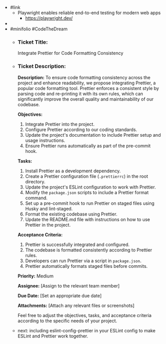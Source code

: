 - #link
	- Playwright enables reliable end-to-end testing for modern web apps
		- https://playwright.dev/
-
- #minifolio #CodeTheDream
	- ### Ticket Title:
	  Integrate Prettier for Code Formatting Consistency
	- ### Ticket Description:
	  **Description:**
	  To ensure code formatting consistency across the project and enhance readability, we propose integrating Prettier, a popular code formatting tool. Prettier enforces a consistent style by parsing code and re-printing it with its own rules, which can significantly improve the overall quality and maintainability of our codebase.
	  
	  **Objectives:**
	  1. Integrate Prettier into the project.
	  2. Configure Prettier according to our coding standards.
	  3. Update the project's documentation to include Prettier setup and usage instructions.
	  4. Ensure Prettier runs automatically as part of the pre-commit hook.
	  
	  **Tasks:**
	  1. Install Prettier as a development dependency.
	  2. Create a Prettier configuration file (`.prettierrc`) in the root directory.
	  3. Update the project's ESLint configuration to work with Prettier.
	  4. Modify the `package.json` scripts to include a Prettier format command.
	  5. Set up a pre-commit hook to run Prettier on staged files using Husky and lint-staged.
	  6. Format the existing codebase using Prettier.
	  7. Update the README.md file with instructions on how to use Prettier in the project.
	  
	  **Acceptance Criteria:**
	  1. Prettier is successfully integrated and configured.
	  2. The codebase is formatted consistently according to Prettier rules.
	  3. Developers can run Prettier via a script in `package.json`.
	  4. Prettier automatically formats staged files before commits.
	  
	  **Priority:** Medium
	  
	  **Assignee:** [Assign to the relevant team member]
	  
	  **Due Date:** [Set an appropriate due date]
	  
	  **Attachments:** [Attach any relevant files or screenshots]
	  
	  Feel free to adjust the objectives, tasks, and acceptance criteria according to the specific needs of your project.
	- next: including eslint-config-prettier in your ESLint config to make ESLint and Prettier work together.